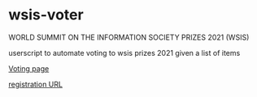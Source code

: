 # wsis-voter
WORLD SUMMIT ON THE INFORMATION SOCIETY PRIZES 2021 (WSIS)

userscript to automate voting to wsis prizes 2021 given a list of items

[‏Voting page](https://www.itu.int/net4/wsis/stocktaking/Account/Login?ReturnUrl=/net4/wsis/stocktaking/Prizes/2021/Vote)

[registration URL](https://www.itu.int/net4/wsis/stocktaking/Account/Register?ReturnUrl=%2Fnet4%2Fwsis%2Fstocktaking%2FPrizes%2F2021%2FVote)
